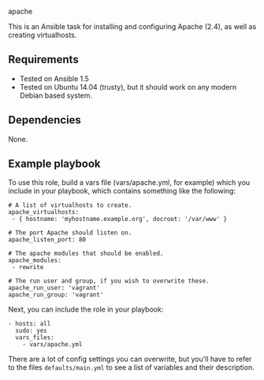 apache

This is an Ansible task for installing and configuring Apache (2.4), as well as creating virtualhosts.

## Requirements

- Tested on Ansible 1.5
- Tested on Ubuntu 14.04 (trusty), but it should work on any modern Debian based system.

## Dependencies

None.

## Example playbook

To use this role, build a vars file (vars/apache.yml, for example) which you include in your playbook,
which contains something like the following:

    # A list of virtualhosts to create.
    apache_virtualhosts:
     - { hostname: 'myhostname.example.org', docroot: '/var/www' }

    # The port Apache should listen on.
    apache_listen_port: 80

    # The apache modules that should be enabled.
    apache_modules:
     - rewrite

    # The run user and group, if you wish to overwrite these.
    apache_run_user: 'vagrant'
    apache_run_group: 'vagrant'

Next, you can include the role in your playbook:

    - hosts: all
      sudo: yes
      vars_files:
        - vars/apache.yml
     

There are a lot of config settings you can overwrite, but you'll have to refer to the files
`defaults/main.yml` to see a list of variables and their description.


